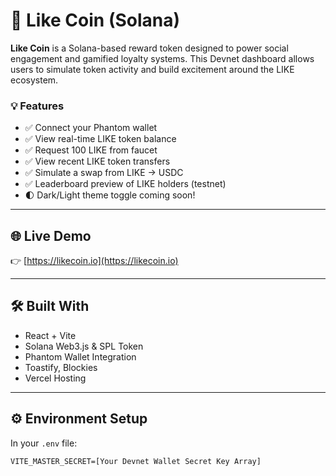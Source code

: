 # 🚀 Like Coin (Solana)

**Like Coin** is a Solana-based reward token designed to power social engagement and gamified loyalty systems. This Devnet dashboard allows users to simulate token activity and build excitement around the LIKE ecosystem.

### 💡 Features

- ✅ Connect your Phantom wallet
- ✅ View real-time LIKE token balance
- ✅ Request 100 LIKE from faucet
- ✅ View recent LIKE token transfers
- ✅ Simulate a swap from LIKE → USDC
- ✅ Leaderboard preview of LIKE holders (testnet)
- 🌓 Dark/Light theme toggle coming soon!

---

## 🌐 Live Demo

👉 [https://likecoin.io](https://likecoin.io)

---

## 🛠 Built With

- React + Vite
- Solana Web3.js & SPL Token
- Phantom Wallet Integration
- Toastify, Blockies
- Vercel Hosting

---

## ⚙️ Environment Setup

In your `.env` file:

```env
VITE_MASTER_SECRET=[Your Devnet Wallet Secret Key Array]
